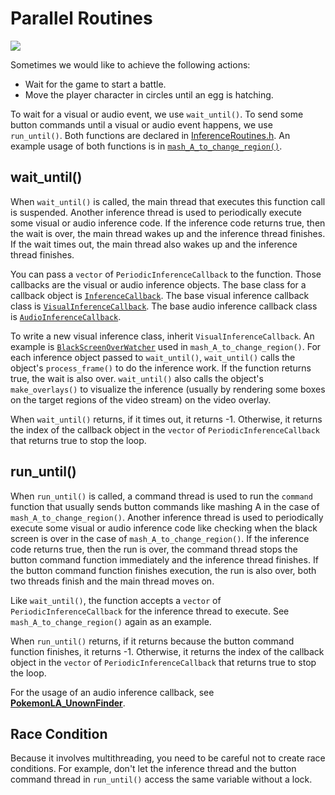 # Parallel Routines

[<img src="https://canary.discordapp.com/api/guilds/695809740428673034/widget.png?style=banner2">](https://discord.gg/cQ4gWxN)

Sometimes we would like to achieve the following actions:

- Wait for the game to start a battle.
- Move the player character in circles until an egg is hatching.

To wait for a visual or audio event, we use `wait_until()`.
To send some button commands until a visual or audio event happens, we use `run_until()`.
Both functions are declared in [InferenceRoutines.h](https://github.com/PokemonAutomation/Arduino-Source/blob/main/SerialPrograms/Source/CommonFramework/InferenceInfra/InferenceRoutines.h). An example usage of both functions is in [`mash_A_to_change_region()`](https://github.com/PokemonAutomation/Arduino-Source/blob/main/SerialPrograms/Source/PokemonLA/Programs/PokemonLA_RegionNavigation.cpp).

## wait_until()

When `wait_until()` is called, the main thread that executes this function call is suspended.
Another inference thread is used to periodically execute some visual or audio inference code.
If the inference code returns true, then the wait is over, the main thread wakes up and the inference thread finishes.
If the wait times out, the main thread also wakes up and the inference thread finishes.

You can pass a `vector` of `PeriodicInferenceCallback` to the function.
Those callbacks are the visual or audio inference
objects.
The base class for a callback object is [`InferenceCallback`](https://github.com/PokemonAutomation/Arduino-Source/blob/main/SerialPrograms/Source/CommonFramework/InferenceInfra/InferenceCallback.h).
The base visual inference callback class is [`VisualInferenceCallback`](https://github.com/PokemonAutomation/Arduino-Source/blob/main/SerialPrograms/Source/CommonFramework/InferenceInfra/VisualInferenceCallback.h).
The base audio inference callback class is [`AudioInferenceCallback`](https://github.com/PokemonAutomation/Arduino-Source/blob/main/SerialPrograms/Source/CommonFramework/InferenceInfra/AudioInferenceCallback.h).

To write a new visual inference class, inherit `VisualInferenceCallback`.
An example is [`BlackScreenOverWatcher`](https://github.com/PokemonAutomation/Arduino-Source/blob/main/SerialPrograms/Source/CommonFramework/Inference/BlackScreenDetector.h) used in `mash_A_to_change_region()`.
For each inference object passed to `wait_until()`, `wait_until()` calls the object's `process_frame()` to do the inference work.
If the function returns true, the wait is also over.
`wait_until()` also calls the object's `make_overlays()` to visualize the inference (usually by rendering some boxes on the target regions of the video stream) on the video overlay.

When `wait_until()` returns, if it times out, it returns -1.
Otherwise, it returns the index of the callback object in the `vector` of `PeriodicInferenceCallback` that returns true to stop the loop.

## run_until()

When `run_until()` is called, a command thread is used to run the `command` function that usually sends button commands like mashing A in the case of `mash_A_to_change_region()`.
Another inference thread is used to periodically execute some visual or audio inference code like checking when the black screen is over in the case of `mash_A_to_change_region()`.
If the inference code returns true, then the run is over, the command thread stops the button command function immediately and the inference thread finishes.
If the button command function finishes execution, the run is also over, both two threads finish and the main thread moves on.

Like `wait_until()`, the function accepts a `vector` of `PeriodicInferenceCallback` for the inference thread to execute.
See `mash_A_to_change_region()` again as an example.

When `run_until()` returns, if it returns because the button command function finishes, it returns -1.
Otherwise, it returns the index of the callback object in the `vector` of `PeriodicInferenceCallback` that returns true to stop the loop.

For the usage of an audio inference callback, see [**PokemonLA_UnownFinder**](https://github.com/PokemonAutomation/Arduino-Source/blob/main/SerialPrograms/Source/PokemonLA/Programs/ShinyHunting/PokemonLA_UnownFinder.cpp).

## Race Condition

Because it involves multithreading, you need to be careful not to create race conditions. For example, don't let the inference thread and the button command thread in `run_until()` access the same variable without a lock.
